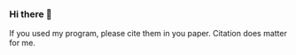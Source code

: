 ### Hi there 👋
If you used my program, please cite them in you paper. Citation does matter for me. 

<!--
**chenxin199261/chenxin199261** is a ✨ _special_ ✨ repository because its `README.md` (this file) appears on your GitHub profile.

Here are some ideas to get you started:

- 🔭 I’m currently working on ...
- 🌱 I’m currently learning ...
- 👯 I’m looking to collaborate on ...
- 🤔 I’m looking for help with ...
- 💬 Ask me about ...
- 📫 How to reach me: ...
- 😄 Pronouns: ...
- ⚡ Fun fact: ...

### 🌱 The language I use
[![Top Langs](https://github-readme-stats.vercel.app/api/top-langs/?username=chenxin199261&layout=compact)](https://github.com/chenxin199261)
-->


